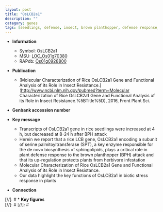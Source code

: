 ```yaml
---
layout: post
title: "OsLCB2a1"
description: ""
category: genes
tags: [seedlings, defense, insect, brown planthopper, defense response, stress, biotic stress, stress response]
---
```


* **Information**  
    + Symbol: OsLCB2a1  
    + MSU: [LOC_Os01g70380](http://rice.plantbiology.msu.edu/cgi-bin/ORF_infopage.cgi?orf=LOC_Os01g70380)  
    + RAPdb: [Os01g0928800](http://rapdb.dna.affrc.go.jp/viewer/gbrowse_details/irgsp1?name=Os01g0928800)  

* **Publication**  
    + [Molecular Characterization of Rice OsLCB2a1 Gene and Functional Analysis of its Role in Insect Resistance.](http://www.ncbi.nlm.nih.gov/pubmed?term=Molecular Characterization of Rice OsLCB2a1 Gene and Functional Analysis of its Role in Insect Resistance.%5BTitle%5D), 2016, Front Plant Sci.

* **Genbank accession number**  

* **Key message**  
    + Transcripts of OsLCB2a1 gene in rice seedlings were increased at 4 h, but decreased at 8-24 h after BPH attack
    + Herein we report that a rice LCB gene, OsLCB2a1 encoding a subunit of serine palmitoyltransferase (SPT), a key enzyme responsible for the de novo biosynthesis of sphingolipids, plays a critical role in plant defense response to the brown planthopper (BPH) attack and that its up-regulation protects plants from herbivore infestation
    + Molecular Characterization of Rice OsLCB2a1 Gene and Functional Analysis of its Role in Insect Resistance.
    + Our data highlight the key functions of OsLCB2a1 in biotic stress response in plants

* **Connection**  

[//]: # * **Key figures**  
[//]: # 
[//]: # 
